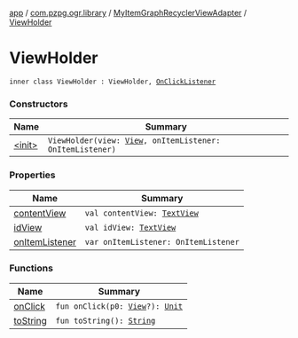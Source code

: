 [app](../../../index.md) / [com.pzpg.ogr.library](../../index.md) / [MyItemGraphRecyclerViewAdapter](../index.md) / [ViewHolder](./index.md)

# ViewHolder

`inner class ViewHolder : ViewHolder, `[`OnClickListener`](https://developer.android.com/reference/android/view/View/OnClickListener.html)

### Constructors

| Name | Summary |
|---|---|
| [&lt;init&gt;](-init-.md) | `ViewHolder(view: `[`View`](https://developer.android.com/reference/android/view/View.html)`, onItemListener: OnItemListener)` |

### Properties

| Name | Summary |
|---|---|
| [contentView](content-view.md) | `val contentView: `[`TextView`](https://developer.android.com/reference/android/widget/TextView.html) |
| [idView](id-view.md) | `val idView: `[`TextView`](https://developer.android.com/reference/android/widget/TextView.html) |
| [onItemListener](on-item-listener.md) | `var onItemListener: OnItemListener` |

### Functions

| Name | Summary |
|---|---|
| [onClick](on-click.md) | `fun onClick(p0: `[`View`](https://developer.android.com/reference/android/view/View.html)`?): `[`Unit`](https://kotlinlang.org/api/latest/jvm/stdlib/kotlin/-unit/index.html) |
| [toString](to-string.md) | `fun toString(): `[`String`](https://kotlinlang.org/api/latest/jvm/stdlib/kotlin/-string/index.html) |
